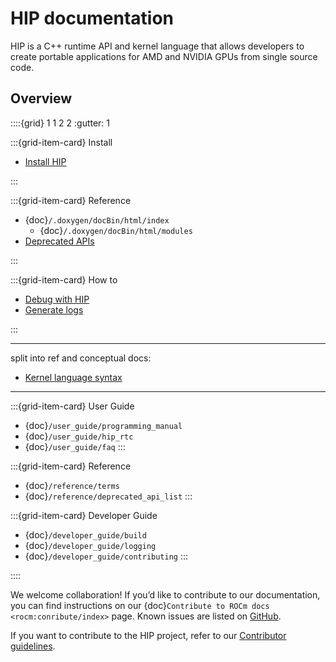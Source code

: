 # HIP documentation

HIP is a C++ runtime API and kernel language that allows developers to create
portable applications for AMD and NVIDIA GPUs from single source code.

## Overview

::::{grid} 1 1 2 2
:gutter: 1

:::{grid-item-card} Install

* [Install HIP](./install/install.rst)

:::

:::{grid-item-card} Reference

* {doc}`/.doxygen/docBin/html/index`
  * {doc}`/.doxygen/docBin/html/modules`
* [Deprecated APIs](./reference/deprecated_api_list.rst)

:::

:::{grid-item-card} How to

* [Debug with HIP](./how-to/debugging.rst)
* [Generate logs](./how-to/logging.rst)

:::


---------


split into ref and conceptual docs: 
* [Kernel language syntax](./reference/kernel_language.rst)


---------


:::{grid-item-card} User Guide
- {doc}`/user_guide/programming_manual`
- {doc}`/user_guide/hip_rtc`
- {doc}`/user_guide/faq`
:::



:::{grid-item-card} Reference


- {doc}`/reference/terms`
- {doc}`/reference/deprecated_api_list`
:::

:::{grid-item-card} Developer Guide
- {doc}`/developer_guide/build`
- {doc}`/developer_guide/logging`
- {doc}`/developer_guide/contributing`
:::

::::

We welcome collaboration! If you’d like to contribute to our documentation, you can find instructions
on our {doc}`Contribute to ROCm docs <rocm:conribute/index>` page. Known issues are listed on
[GitHub](https://github.com/RadeonOpenCompute/ROCm/labels/Verified%20Issue).

If you want to contribute to the HIP project, refer to our [Contributor guidelines](./about/contributing.md).
